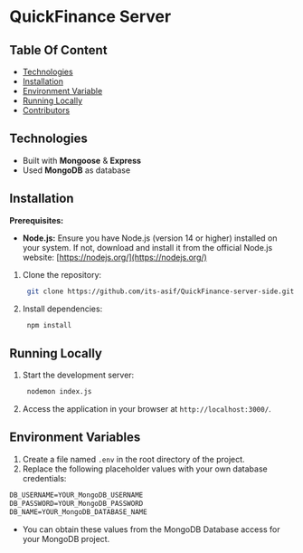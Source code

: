 # QuickFinance Server

## Table Of Content
- [Technologies](#technologies)
- [Installation](#installation)
- [Environment Variable](#environment-variables)
- [Running Locally](#running-locally)
- [Contributors](#contributors)


## Technologies

- Built with **Mongoose** & **Express**
- Used **MongoDB** as database


## Installation

**Prerequisites:**

- **Node.js:** Ensure you have Node.js (version 14 or higher) installed on your system. If not, download and install it from the official Node.js website: [https://nodejs.org/](https://nodejs.org/)

1. Clone the repository:
   ```bash
    git clone https://github.com/its-asif/QuickFinance-server-side.git
   ```
2. Install dependencies:
   ```bash
    npm install
   ```

## Running Locally

1. Start the development server:
   ```bash
    nodemon index.js
   ```
2. Access the application in your browser at `http://localhost:3000/`.


## Environment Variables

1. Create a file named `.env` in the root directory of the project.
2. Replace the following placeholder values with your own database credentials:

```.md
DB_USERNAME=YOUR_MongoDB_USERNAME
DB_PASSWORD=YOUR_MongoDB_PASSWORD
DB_NAME=YOUR_MongoDB_DATABASE_NAME
```

- You can obtain these values from the MongoDB Database access for your MongoDB project.
